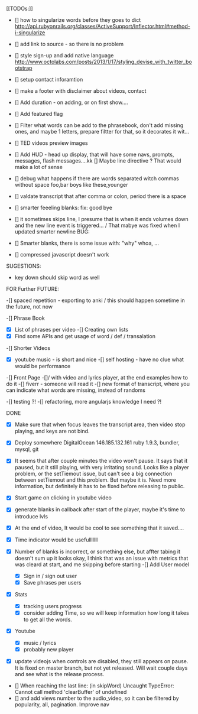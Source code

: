 [[TODOs:]]

- [] how to singularize words before they goes to dict http://api.rubyonrails.org/classes/ActiveSupport/Inflector.html#method-i-singularize
- [] add link to source - so there is no problem
- [] style sign-up and add native language
  http://www.octolabs.com/posts/2013/1/17/styling_devise_with_twitter_bootstrap

- [] setup contact inforamtion
- [] make a footer with disclaimer about videos, contact
- [] Add duration - on adding, or on first show....
- [] Add featured flag
- [] Filter what words can be add to the phrasebook, don't add missing ones, and maybe 1 letters, prepare filtter for that, so it decorates it wit...
- [] TED videos preview images
- [] Add HUD - head up display, that will have some navs, prompts, messages, flash messages....kk
  [] Maybe line directive ? That would make a lot of sense
- [] debug what happens if there are words separated witch commas without space foo,bar  boys like these,younger
- [] valdate transcript that after comma or colon, period there is a space
- [] smarter feeeling blanks: fix: good bye

- [] it sometimes skips line, I presume that is when it ends volumes down and the new line event is triggered... / That mabye was fixed when I updated smarter newline
BUG:

- [] Smarter blanks, there is some issue with: "why" whoa, ...
- [] compressed javascript doesn't work

SUGESTIONS:

- key down should skip word as well

FOR Further FUTURE:

-[] spaced repetition - exporting to anki / this should happen sometime in the future, not now

-[] Phrase Book
  -[x] List of phrases per video
  -[] Creating own lists
  -[x] Find some APIs and get usage of word / def / transalation

-[] Shorter Videos
  -[x] youtube music - is short and nice
  -[] self hosting - have no clue what would be performance

-[] Front Page 
  -[]/ with video and lyrics player, at the end examples how to do it
  -[] fiverr - someone will read it
  -[] new format of transcript, where you can indicate what words are missing, instead of randoms

-[] testing ?!
-[] refactoring, more angularjs knowledge I need ?!

DONE

-[x] Make sure that when focus leaves the transcript area, then video stop playing, and keys are not bind.
-[x] Deploy somewhere
  DigitalOcean 146.185.132.161
  ruby 1.9.3, bundler, mysql, git

-[x] It seems that after couple minutes the video won't pause. It says that it paused, but it still playing, with very irritating sound. Looks like a player problem, or the setTiemout issue, but can't see a big connection between setTiemout and this problem.  But maybe it is. Need more information, but definitely it has to be fixed before releasing to public.

- [x] Start game on clicking in youtube video
- [x] generate blanks in callback after start of the player, maybe it's time to introduce lvls
- [x] At the end of video, It would be cool to see something that it saved....
- [x] Time indicator would be usefulllllll
- [x] Number of blanks is incorrect, or something else, but affter tabing it doesn't sum up
  it looks okay, I think that was an issue with metrics that was cleard at start, and me skipping before starting
-[] Add User model
  -[x] Sign in / sign out user
  -[x] Save phrases per users
-[x] Stats 
  -[x] tracking users progress
  -[x] consider adding Time, so we will keep information how long it takes to get all the words.
-[x] Youtube 
  -[x] music / lyrics
  -[x] probably new player
-[x] update videojs when controls are disabled, they still appears on pause. It is fixed on master branch, but not yet released. Will wait couple days and see what is the release process.

- [] When reaching the last line: (in skipWord) Uncaught TypeError: Cannot call method 'clearBuffer' of undefined 
- [] and add views number to the audio_video, so it can be filtered by popularity, all, pagination. Improve nav
